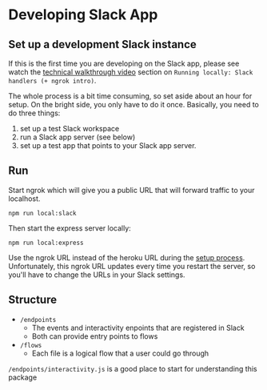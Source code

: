 # Developing Slack App

## Set up a development Slack instance
If this is the first time you are developing on the Slack app, please see watch the [technical walkthrough video](https://www.youtube.com/watch?v=b1QW5YNtBaM&t=1400s) section on `Running locally: Slack handlers (+ ngrok intro)`.

The whole process is a bit time consuming, so set aside about an hour for setup. On the bright side, you only have to do it once.
Basically, you need to do three things:

1. set up a test Slack workspace
2. run a Slack app server (see below)
3. set up a test app that points to your Slack app server.

## Run
Start ngrok which will give you a public URL that will forward traffic to your localhost.

```
npm run local:slack
```

Then start the express server locally:

```
npm run local:express
```

Use the ngrok URL instead of the heroku URL during the [setup process](./SETUP.md).
Unfortunately, this ngrok URL updates every time you restart the server, so you'll have to change the URLs in your Slack settings.


## Structure

- `/endpoints`
  - The events and interactivity enpoints that are registered in Slack
  - Both can provide entry points to flows
- `/flows`
  - Each file is a logical flow that a user could go through

`/endpoints/interactivity.js` is a good place to start for understanding this package